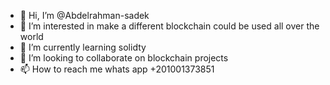 - 👋 Hi, I’m @Abdelrahman-sadek
- 👀 I’m interested in make a different blockchain could be used all over the world
- 🌱 I’m currently learning solidty
- 💞️ I’m looking to collaborate on blockchain projects
- 📫 How to reach me whats app +201001373851

<!---
Abdelrahman-sadek/Abdelrahman-sadek is a ✨ special ✨ repository because its `README.md` (this file) appears on your GitHub profile.
You can click the Preview link to take a look at your changes.
--->
